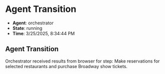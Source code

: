 # Agent Transition

- **Agent**: orchestrator
- **State**: running
- **Time**: 3/25/2025, 8:34:44 PM

## Agent Transition

Orchestrator received results from browser for step: Make reservations for selected restaurants and purchase Broadway show tickets.

